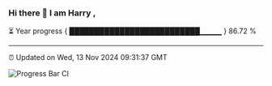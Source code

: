 ### Hi there 👋 I am Harry , 

⏳ Year progress { ██████████████████████████▁▁▁▁ } 86.72 %

---

⏰ Updated on Wed, 13 Nov 2024 09:31:37 GMT

![Progress Bar CI](https://github.com/duykhang68/duykhang68/workflows/Progress%20Bar%20CI/badge.svg)
